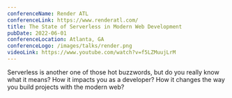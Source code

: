 ```yaml
---
conferenceName: Render ATL
conferenceLink: https://www.renderatl.com/
title: The State of Serverless in Modern Web Development
pubDate: 2022-06-01
conferenceLocation: Atlanta, GA
conferenceLogo: /images/talks/render.png
videoLink: https://www.youtube.com/watch?v=f5LZMuujLrM
---
```


Serverless is another one of those hot buzzwords, but do you really know what it means? How it impacts you as a developer? How it changes the way you build projects with the modern web?
